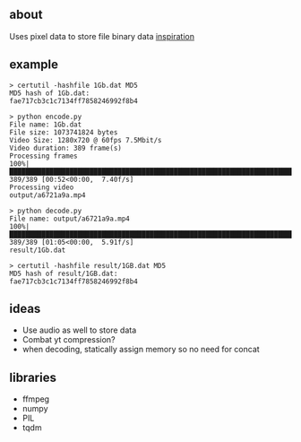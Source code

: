 ## about
Uses pixel data to store file binary data
[inspiration](https://youtu.be/_w6PCHutmb4)

## example
```console
> certutil -hashfile 1Gb.dat MD5
MD5 hash of 1Gb.dat:
fae717cb3c1c7134ff7858246992f8b4

> python encode.py
File name: 1Gb.dat
File size: 1073741824 bytes
Video Size: 1280x720 @ 60fps 7.5Mbit/s
Video duration: 389 frame(s)
Processing frames
100%|█████████████████████████████████████████████████████████████████████████████████████████████████████████████████████████████████████████████| 389/389 [00:52<00:00,  7.40f/s]
Processing video
output/a6721a9a.mp4

> python decode.py
File name: output/a6721a9a.mp4
100%|█████████████████████████████████████████████████████████████████████████████████████████████████████████████████████████████████████████████| 389/389 [01:05<00:00,  5.91f/s]
result/1Gb.dat

> certutil -hashfile result/1GB.dat MD5
MD5 hash of result/1GB.dat:
fae717cb3c1c7134ff7858246992f8b4
```

## ideas
- Use audio as well to store data
- Combat yt compression?
- when decoding, statically assign memory so no need for concat

## libraries
- ffmpeg
- numpy
- PIL
- tqdm
